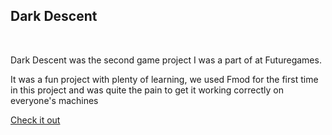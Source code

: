 ## Dark Descent
<!-- ![Grow Bot Image](../Images/GrowBotArt.jpg) -->

<div class="project_picture" id="dark_descent_image"></div>
<br>  


Dark Descent was the second game project I was a part of at Futuregames.

It was a fun project with plenty of learning, we used Fmod for the first time in this project and was quite the pain to get it working correctly on everyone's machines


<!-- [Check it out](https://futuregames.itch.io/growbot) -->
<a href="https://futuregames.itch.io/growbot" class="redirect_button">Check it out</a>